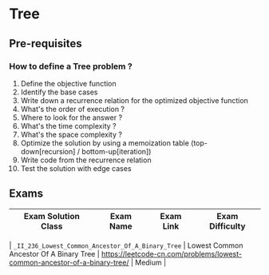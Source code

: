 # Tree

## Pre-requisites

### How to define a Tree problem ?

1. Define the objective function
2. Identify the base cases
3. Write down a recurrence relation for the optimized objective function
4. What's the order of execution ?
5. Where to look for the answer ?
6. What's the time complexity ?
7. What's the space complexity ?
8. Optimize the solution by using a memoization table (top-down[recursion] / bottom-up[iteration])
9. Write code from the recurrence relation
10. Test the solution with edge cases

## Exams

<!-- create markdown tabble with following columns -->

<!-- 1. Exam Solution Class
1. Exam Name
2. Exam Link
3. Exam Difficulty -->

<!-- Note to add prefix _I_ or _II_ or _III_ for exam solution class name III means hard, II means medium, I means easy-->

| Exam Solution Class | Exam Name | Exam Link | Exam Difficulty |
| --- | --- | --- | --- |
<!-- 236 -->
| `_II_236_Lowest_Common_Ancestor_Of_A_Binary_Tree` | Lowest Common Ancestor Of A Binary Tree | https://leetcode-cn.com/problems/lowest-common-ancestor-of-a-binary-tree/ | Medium |
